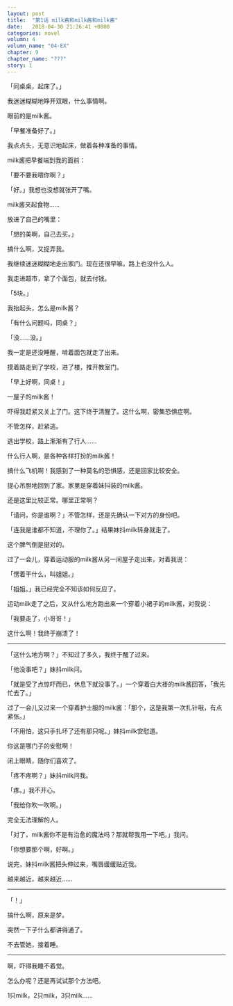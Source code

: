 ```yaml
---
layout: post
title:  "第1话 milk酱和milk酱和milk酱"
date:   2018-04-30 21:26:41 +0800
categories: novel
volumn: 4
volumn_name: "04-EX"
chapter: 9
chapter_name: "???"
story: 1
---
```

「同桌桌，起床了。」

我迷迷糊糊地睁开双眼，什么事情啊。

眼前的是milk酱。

「早餐准备好了。」

我点点头，无意识地起床，做着各种准备的事情。

milk酱把早餐端到我的面前：

「要不要我喂你啊？」

「好。」我想也没想就张开了嘴。

milk酱夹起食物……

放进了自己的嘴里：

「想的美啊，自己去买。」

搞什么啊，又捉弄我。

我继续迷迷糊糊地走出家门。现在还很早嘛，路上也没什么人。

我走进超市，拿了个面包，就去付钱。

「5块。」

我抬起头，怎么是milk酱？

「有什么问题吗，同桌？」

「没……没。」

我一定是还没睡醒，啃着面包就走了出来。

摸着路走到了学校，进了楼，推开教室门。

「早上好啊，同桌！」

一屋子的milk酱！

吓得我赶紧又关上了门。这下终于清醒了。这什么啊，密集恐惧症啊。

不管怎样，赶紧逃。

逃出学校，路上渐渐有了行人……

什么行人啊，是各种各样打扮的milk酱！

搞什么飞机啊！我感到了一种莫名的恐惧感，还是回家比较安全。

提心吊胆地回到了家。家里是穿着妹抖装的milk酱。

还是这里比较正常。哪里正常啊？

「请问，你是谁啊？」不管怎样，还是先确认一下对方的身份吧。

「连我是谁都不知道，不理你了。」结果妹抖milk转身就走了。

这个脾气倒是挺对的。

过了一会儿，穿着运动服的milk酱从另一间屋子走出来，对着我说：

「愣着干什么，叫姐姐。」

「姐姐。」我已经完全不知该如何反应了。

运动milk走了之后，又从什么地方跑出来一个穿着小裙子的milk酱，对我说：

「我要走了，小哥哥！」

这什么啊！我终于崩溃了！

---

「这什么地方啊？」不知过了多久，我终于醒了过来。

「他没事吧？」妹抖milk问。

「就是受了点惊吓而已，休息下就没事了。」一个穿着白大褂的milk酱回答，「我先忙去了。」

过了一会儿又过来一个穿着护士服的milk酱：「那个，这是我第一次扎针哦，有点紧张。」

「不用怕，这只手扎坏了还有那只呢。」妹抖milk安慰道。

你这是哪门子的安慰啊！

闭上眼睛，随你们喜欢了。

「疼不疼啊？」妹抖milk问我。

「疼。」我不开心。

「我给你吹一吹啊。」

完全无法理解的人。

「对了，milk酱你不是有治愈的魔法吗？那就帮我用一下吧。」我问。

「你想要那个啊，好啊。」

说完，妹抖milk酱把头伸过来，嘴唇缓缓贴近我。

越来越近，越来越近……

---

「！」

搞什么啊，原来是梦。

突然一下子什么都讲得通了。

不去管她，接着睡。

---

啊，吓得我睡不着觉。

怎么办呢？还是再试试那个方法吧。

1只milk，2只milk，3只milk……